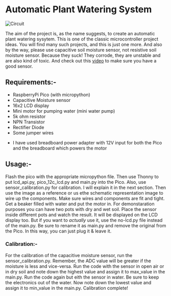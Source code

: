 # Automatic Plant Watering System

![Circuit](https://user-images.githubusercontent.com/90843436/198832746-de757784-c96c-4fa1-ac33-293d97efa5e6.png)

The aim of the project is, as the name suggests, to create an automatic plant watering sysytem. This is one of the classic microcontroller project ideas. You will find many such projects, and this is just one more. And also by the way, please use capacitive soil moisture sensor, not resistive soil moisture sensor. Because they suck! They corrode, they are unstable and are also kind of toxic. And check out this [video](https://youtu.be/IGP38bz-K48) to make sure you have a good sensor.

## Requirements:-
  - RaspberryPi Pico (with micropython)
  - Capacitive Moisture sensor
  - 16x2 LCD display
  - Mini motor for pumping water (mini water pump)
  - 5k ohm resistor
  - NPN Transistor
  - Rectifier Diode
  - Some jumper wires
  + I have used breadboard power adapter with 12V input for both the Pico and the breadboard which powers the motor

## Usage:-
Flash the pico with the appropriate micropython file. Then use Thonny to put lcd_api.py, pico_12c_lcd.py and main.py into the Pico. Also, use sensor_calibration.py for calibration. I will explain it in the next section. Then use the image as a reference or us ethe schematic representation image to wire up the components. Make sure wires and components are fit and tight. Get a beaker filled with water and put the motor in. For demonstaration purposes you can have two pots with dry and wet soil. Place the sensor inside different pots and watch the result. It will be displayed on the LCD display too. But if you want to _actually_ use it, use the no-lcd.py file instead of the main.py. Be sure to rename it as main.py and remove the original from the Pico. In this way, you can just plug it & leave it.

### Calibration:-
For the calibration of the capacitive moisture sensor, run the sensor_calibration.py. Remember, the ADC value will be greater if the moisture is less and vice-versa. Run the code with the sensor in open air or in dry soil and note down the highest value and assign it to max_value in the main.py. Run the code again but eith the sensor in water. Be sure to keep the electronics out of the water. Now note down the lowest value and assign it to min_value in the main.py. Calibration complete!
